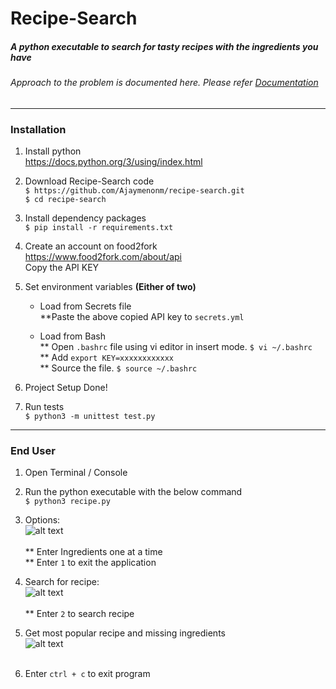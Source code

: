 # Recipe-Search
##### A python executable to search for tasty recipes with the ingredients you have 

###### Approach to the problem is documented here. Please refer  [Documentation](https://docs.google.com/document/d/1j56PJmd_UbhOqbjSIFb467x5VmNrnYFj2asI7k-5Rpg/edit?usp=sharing) 

---

### Installation

1. Install python <br /> https://docs.python.org/3/using/index.html

2. Download Recipe-Search code <br />
  `$ https://github.com/Ajaymenonm/recipe-search.git` <br />
  `$ cd recipe-search`

3. Install dependency packages <br />
  `$ pip install -r requirements.txt`

4. Create an account on food2fork <br />
   https://www.food2fork.com/about/api <br /> Copy the API KEY

5. Set environment variables ****(Either of two)****
    * Load from Secrets file <br /> 
    **Paste the above copied API key to `secrets.yml`

    * Load from Bash <br /> 
    ** Open `.bashrc` file using vi editor in insert mode. `$ vi ~/.bashrc`<br />
    ** Add `export KEY=xxxxxxxxxxxx`<br />
    ** Source the file. `$ source ~/.bashrc`

6. Project Setup Done!

7. Run tests <br />
  `$ python3 -m unittest test.py`

---

### End User

1. Open Terminal / Console <br />

2. Run the python executable with the below command <br />
  `$ python3 recipe.py` 
  
3. Options: <br />
![alt text](https://s3.amazonaws.com/recipe-search/recipe_ing.png) <br /><br />
** Enter Ingredients one at a time <br />
** Enter `1` to exit the application

4. Search for recipe: <br />
![alt text](https://s3.amazonaws.com/recipe-search/search_rec.png) <br /><br />
** Enter `2` to search recipe

5. Get most popular recipe and missing ingredients <br />
![alt text](https://s3.amazonaws.com/recipe-search/recipe.png) <br /><br />

6. Enter `ctrl + c` to exit program <br />

